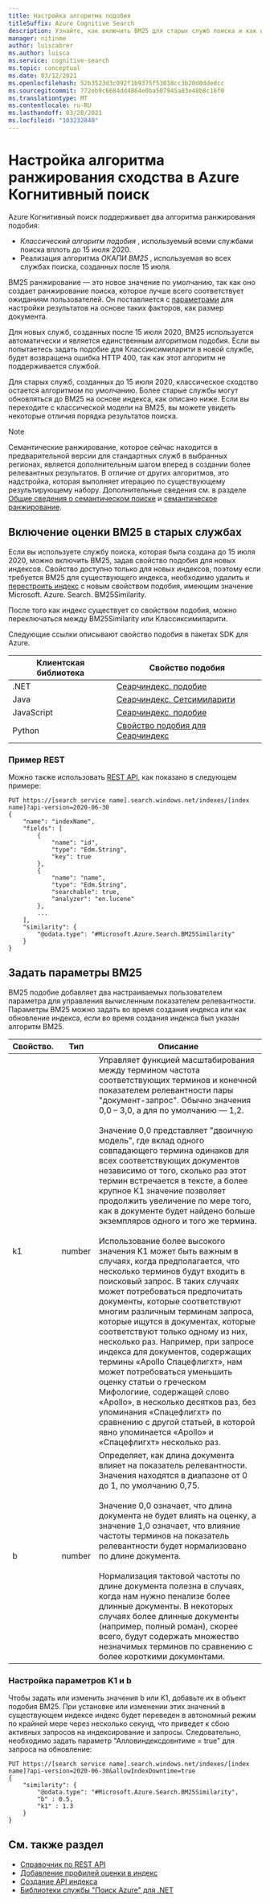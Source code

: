 ```yaml
---
title: Настройка алгоритма подобия
titleSuffix: Azure Cognitive Search
description: Узнайте, как включить BM25 для старых служб поиска и как изменить параметры BM25 для лучшего размещения содержимого индексов.
manager: nitinme
author: luiscabrer
ms.author: luisca
ms.service: cognitive-search
ms.topic: conceptual
ms.date: 03/12/2021
ms.openlocfilehash: 52b3523d3c092f1b9375f53038cc3b20d0ddedcc
ms.sourcegitcommit: 772eb9c6684dd4864e0ba507945a83e48b8c16f0
ms.translationtype: MT
ms.contentlocale: ru-RU
ms.lasthandoff: 03/20/2021
ms.locfileid: "103232840"
---
```

# <a name="configure-the-similarity-ranking-algorithm-in-azure-cognitive-search"></a>Настройка алгоритма ранжирования сходства в Azure Когнитивный поиск

Azure Когнитивный поиск поддерживает два алгоритма ранжирования подобия:

+ *Классический алгоритм подобия* , используемый всеми службами поиска вплоть до 15 июля 2020.
+ Реализация алгоритма *ОКАПИ BM25* , используемая во всех службах поиска, созданных после 15 июля.

BM25 ранжирование — это новое значение по умолчанию, так как оно создает ранжирование поиска, которое лучше всего соответствует ожиданиям пользователей. Он поставляется с [параметрами](#set-bm25-parameters) для настройки результатов на основе таких факторов, как размер документа. 

Для новых служб, созданных после 15 июля 2020, BM25 используется автоматически и является единственным алгоритмом подобия. Если вы попытаетесь задать подобие для Классиксимиларити в новой службе, будет возвращена ошибка HTTP 400, так как этот алгоритм не поддерживается службой.

Для старых служб, созданных до 15 июля 2020, классическое сходство остается алгоритмом по умолчанию. Более старые службы могут обновляться до BM25 на основе индекса, как описано ниже. Если вы переходите с классической модели на BM25, вы можете увидеть некоторые отличия порядка результатов поиска.

> [!NOTE]
> Семантические ранжирование, которое сейчас находится в предварительной версии для стандартных служб в выбранных регионах, является дополнительным шагом вперед в создании более релевантных результатов. В отличие от других алгоритмов, это надстройка, которая выполняет итерацию по существующему результирующему набору. Дополнительные сведения см. в разделе [Общие сведения о семантическом поиске](semantic-search-overview.md) и [семантическое ранжирование](semantic-ranking.md).

## <a name="enable-bm25-scoring-on-older-services"></a>Включение оценки BM25 в старых службах

Если вы используете службу поиска, которая была создана до 15 июля 2020, можно включить BM25, задав свойство подобия для новых индексов. Свойство доступно только для новых индексов, поэтому если требуется BM25 для существующего индекса, необходимо удалить и [перестроить индекс](search-howto-reindex.md) с новым свойством подобия, имеющим значение Microsoft. Azure. Search. BM25Similarity.

После того как индекс существует со свойством подобия, можно переключаться между BM25Similarity или Классиксимиларити. 

Следующие ссылки описывают свойство подобия в пакетах SDK для Azure. 

| Клиентская библиотека | Свойство подобия |
|----------------|---------------------|
| .NET  | [Сеарчиндекс. подобие](/dotnet/api/azure.search.documents.indexes.models.searchindex.similarity) |
| Java | [Сеарчиндекс. Сетсимиларити](/java/api/com.azure.search.documents.indexes.models.searchindex.setsimilarity) |
| JavaScript | [Сеарчиндекс. подобие](/javascript/api/@azure/search-documents/searchindex#similarity) |
| Python | [Свойство подобия для Сеарчиндекс](/python/api/azure-search-documents/azure.search.documents.indexes.models.searchindex) |

### <a name="rest-example"></a>Пример REST

Можно также использовать [REST API](/rest/api/searchservice/create-index), как показано в следующем примере:

```http
PUT https://[search service name].search.windows.net/indexes/[index name]?api-version=2020-06-30
{
    "name": "indexName",
    "fields": [
        {
            "name": "id",
            "type": "Edm.String",
            "key": true
        },
        {
            "name": "name",
            "type": "Edm.String",
            "searchable": true,
            "analyzer": "en.lucene"
        },
        ...
    ],
    "similarity": {
        "@odata.type": "#Microsoft.Azure.Search.BM25Similarity"
    }
}
```

## <a name="set-bm25-parameters"></a>Задать параметры BM25

BM25 подобие добавляет два настраиваемых пользователем параметра для управления вычисленным показателем релевантности. Параметры BM25 можно задать во время создания индекса или как обновление индекса, если во время создания индекса был указан алгоритм BM25.

| Свойство. | Тип | Описание |
|----------|------|-------------|
| k1 | number | Управляет функцией масштабирования между термином частота соответствующих терминов и конечной показателем релевантности пары "документ-запрос". Обычно значения 0,0 – 3,0, а для по умолчанию — 1,2. </br></br>Значение 0,0 представляет "двоичную модель", где вклад одного совпадающего термина одинаков для всех соответствующих документов независимо от того, сколько раз этот термин встречается в тексте, а более крупное K1 значение позволяет продолжить увеличение по мере того, как в документе будет найдено больше экземпляров одного и того же термина. </br></br>Использование более высокого значения K1 может быть важным в случаях, когда предполагается, что несколько терминов будут входить в поисковый запрос. В таких случаях может потребоваться предпочитать документы, которые соответствуют многим различным терминам запроса, которые ищутся в документах, которые соответствуют только одному из них, несколько раз. Например, при запросе индекса для документов, содержащих термины «Apollo Спацефлигхт», нам может потребоваться уменьшить оценку статьи о греческом Мифологиие, содержащей слово «Apollo», в несколько десятков раз, без упоминания «Спацефлигхт» по сравнению с другой статьей, в которой явно упоминается «Apollo» и «Спацефлигхт» несколько раз. |
| b | number | Определяет, как длина документа влияет на показатель релевантности. Значения находятся в диапазоне от 0 до 1, по умолчанию 0,75. </br></br>Значение 0,0 означает, что длина документа не будет влиять на оценку, а значение 1,0 означает, что влияние частоты терминов на показатель релевантности будет нормализовано по длине документа. </br></br>Нормализация тактовой частоты по длине документа полезна в случаях, когда нам нужно пенализе более длинные документы. В некоторых случаях более длинные документы (например, полный роман), скорее всего, будут содержать множество незначимых терминов по сравнению с более короткими документами. |

### <a name="setting-k1-and-b-parameters"></a>Настройка параметров K1 и b

Чтобы задать или изменить значения b или K1, добавьте их в объект подобия BM25. При установке или изменении этих значений в существующем индексе индекс будет переведен в автономный режим по крайней мере через несколько секунд, что приведет к сбою активных запросов на индексирование и запросы. Следовательно, необходимо задать параметр "Алловиндексдовнтиме = true" для запроса на обновление:

```http
PUT https://[search service name].search.windows.net/indexes/[index name]?api-version=2020-06-30&allowIndexDowntime=true
{
    "similarity": {
        "@odata.type": "#Microsoft.Azure.Search.BM25Similarity",
        "b" : 0.5,
        "k1" : 1.3
    }
}
```

## <a name="see-also"></a>См. также раздел  

+ [Справочник по REST API](/rest/api/searchservice/)
+ [Добавление профилей оценки в индекс](index-add-scoring-profiles.md)
+ [Создание API индекса](/rest/api/searchservice/create-index)
+ [Библиотеки службы "Поиск Azure" для .NET](/dotnet/api/overview/azure/search)